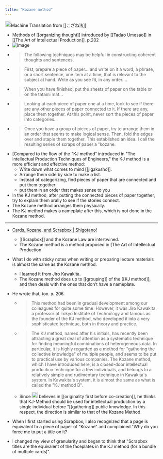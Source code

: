 ```yaml
---
title: "Kozane method"
---
```


<img src='https://scrapbox.io/api/pages/nishio/jaen/icon' alt='jaen.icon' height="19.5"/>Machine Translation from [[こざね法]]
- Methods of [[organizing thought]] introduced by [[Tadao Umesao]] in [[The Art of Intellectual Production]]. p.202
- ![image](https://gyazo.com/3f79670a7f18423e3c645f0effa41bcd/thumb/1000)
- > The following techniques may be helpful in constructing coherent thoughts and sentences.
- > First, prepare a piece of paper... and write on it a word, a phrase, or a short sentence, one item at a time, that is relevant to the subject at hand. Write as you see fit, in any order....
- > When you have finished, put the sheets of paper on the table or on the tatami mat...
- > Looking at each piece of paper one at a time, look to see if there are any other pieces of paper connected to it. If there are any, place them together. At this point, never sort the pieces of paper into categories.
- > Once you have a group of pieces of paper, try to arrange them in an order that seems to make logical sense. Then, fold the edges over and staple them together. This established an idea. I call the resulting series of scraps of paper a "kozane.
- [Compared to the flow of the "KJ method" introduced in "The Intellectual Production Techniques of Engineers," the KJ method is a more efficient and effective method:
    - Write down what comes to mind [[jigakusho]].
    - Arrange them side by side to make a list.
    - Instead of categorizing, find pieces of paper that are connected and put them together
    - put them in an order that makes sense to you
- In the KJ method, after putting the connected pieces of paper together, try to explain them orally to see if the stories connect.
- The Kozane method arranges them physically.
- The KJ method makes a nameplate after this, which is not done in the Kozane method.
-----
- [Cards, Kozane, and Scrapbox | Shigotano!](https://cyblog.jp/33454)
    - [[Scrapbox]] and the Kozane Law are intertwined.
    - The Kozane method is a method proposed in [The Art of Intellectual Production

- What I do with sticky notes when writing or preparing lecture materials is almost the same as the Kozane method.
    - I learned it from Jiro Kawakita.
    - The Kozane method does up to [[grouping]] of the [[KJ method]], and then deals with the ones that don't have a nameplate.

- He wrote that, too. p. 206.
    - > This method had been in gradual development among our colleagues for quite some time. However, it was Jiro Kawakita, a professor at Tokyo Institute of Technology and famous as the founder of the KJ method, who developed it into a very sophisticated technique, both in theory and practice.
    - > The KJ method, named after his initials, has recently been attracting a great deal of attention as a systematic technique for finding meaningful combinations of heterogeneous data. In particular, it is highly regarded as a method for "gathering the collective knowledge" of multiple people, and seems to be put to practical use by various companies. The Kozane method, which I have introduced here, is a closed-door intellectual production technique for a few individuals, and belongs to a relatively simple and rudimentary technique in Kawakita's system. In Kawakita's system, it is almost the same as what is called the "KJ method B".
    - Since <img src='https://scrapbox.io/api/pages/nishio/nishio/icon' alt='nishio.icon' height="19.5"/> believes in [[originality first before co-creation]], he thinks that KJ-Method should be used for intellectual production by a single individual before "[[gathering]] public knowledge. In this respect, the direction is similar to that of the Kozane Method.

- When I first started using Scrapbox, I also recognized that a page is equivalent to a piece of paper of "Kozane" and complained "Why do you force me to put a title on it?
- I changed my view of granularity and began to think that "Scrapbox titles are the equivalent of the faceplates in the KJ method (for a bundle of multiple cards)".
